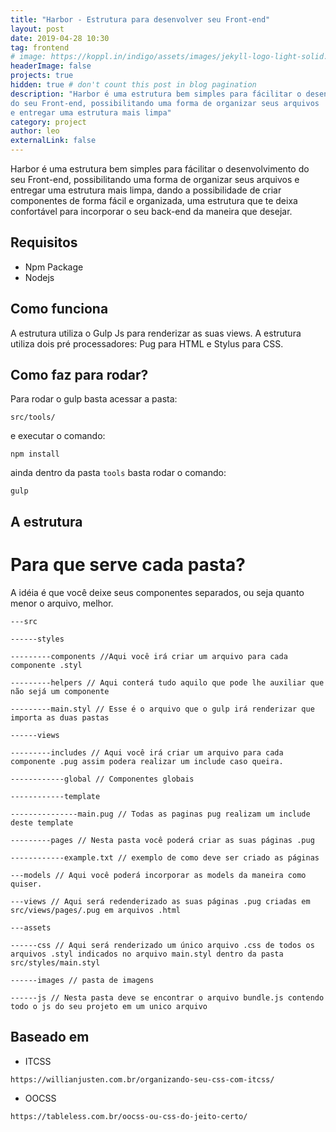 ```yaml
---
title: "Harbor - Estrutura para desenvolver seu Front-end"
layout: post
date: 2019-04-28 10:30
tag: frontend
# image: https://koppl.in/indigo/assets/images/jekyll-logo-light-solid.png
headerImage: false
projects: true
hidden: true # don't count this post in blog pagination
description: "Harbor é uma estrutura bem simples para fácilitar o desenvolvimento
do seu Front-end, possibilitando uma forma de organizar seus arquivos
e entregar uma estrutura mais limpa"
category: project
author: leo
externalLink: false
---
```


Harbor é uma estrutura bem simples para fácilitar o desenvolvimento
do seu Front-end, possibilitando uma forma de organizar seus arquivos
e entregar uma estrutura mais limpa, dando a possibilidade de criar
componentes de forma fácil e organizada, uma estrutura que te deixa
confortável para incorporar o seu back-end da maneira que desejar.

## Requisitos

- Npm Package
- Nodejs

## Como funciona

A estrutura utiliza o Gulp Js para renderizar as suas views.
A estrutura utiliza dois pré processadores: Pug para HTML e Stylus para CSS.

## Como faz para rodar?

Para rodar o gulp basta acessar a pasta:
```
src/tools/
```
e executar o comando:
```
npm install
```
ainda dentro da pasta `tools` basta rodar o comando:
```
gulp
```

## A estrutura

# Para que serve cada pasta?

A idéia é que você deixe seus componentes separados, ou seja quanto menor o arquivo, melhor.

```
---src

------styles

---------components //Aqui você irá criar um arquivo para cada componente .styl

---------helpers // Aqui conterá tudo aquilo que pode lhe auxiliar que não sejá um componente

---------main.styl // Esse é o arquivo que o gulp irá renderizar que importa as duas pastas

------views

---------includes // Aqui você irá criar um arquivo para cada componente .pug assim podera realizar um include caso queira.

------------global // Componentes globais

------------template

---------------main.pug // Todas as paginas pug realizam um include deste template

---------pages // Nesta pasta você poderá criar as suas páginas .pug

------------example.txt // exemplo de como deve ser criado as páginas

---models // Aqui você poderá incorporar as models da maneira como quiser.

---views // Aqui será redenderizado as suas páginas .pug criadas em src/views/pages/.pug em arquivos .html

---assets

------css // Aqui será renderizado um único arquivo .css de todos os arquivos .styl indicados no arquivo main.styl dentro da pasta src/styles/main.styl

------images // pasta de imagens

------js // Nesta pasta deve se encontrar o arquivo bundle.js contendo todo o js do seu projeto em um unico arquivo
```

## Baseado em

- ITCSS
```
https://willianjusten.com.br/organizando-seu-css-com-itcss/
```
- OOCSS
```
https://tableless.com.br/oocss-ou-css-do-jeito-certo/
```
